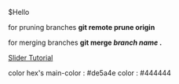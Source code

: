 $Hello

for pruning branches **git remote prune origin**

for merging branches **git merge *branch name* .**

[Slider Tutorial](https://youtu.be/OtqxDT0IlHI?feature=shared)

color hex's
main-color : #de5a4e
color : #444444
